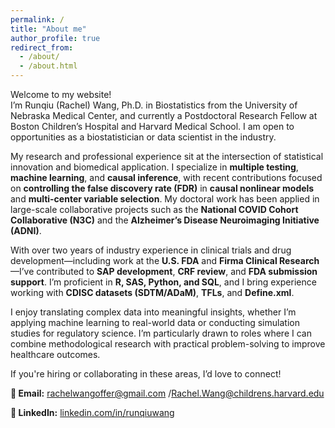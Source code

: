 ```yaml
---
permalink: /
title: "About me"
author_profile: true
redirect_from: 
  - /about/
  - /about.html
---
```


Welcome to my website!  
I’m Runqiu (Rachel) Wang, Ph.D. in Biostatistics from the University of Nebraska Medical Center, and currently a Postdoctoral Research Fellow at Boston Children’s Hospital and Harvard Medical School. I am open to opportunities as a biostatistician or data scientist in the industry.

My research and professional experience sit at the intersection of statistical innovation and biomedical application. I specialize in **multiple testing**, **machine learning**, and **causal inference**, with recent contributions focused on **controlling the false discovery rate (FDR)** in **causal nonlinear models** and **multi-center variable selection**. My doctoral work has been applied in large-scale collaborative projects such as the **National COVID Cohort Collaborative (N3C)** and the **Alzheimer’s Disease Neuroimaging Initiative (ADNI)**.

With over two years of industry experience in clinical trials and drug development—including work at the **U.S. FDA** and **Firma Clinical Research**—I’ve contributed to **SAP development**, **CRF review**, and **FDA submission support**. I’m proficient in **R, SAS, Python, and SQL**, and I bring experience working with **CDISC datasets (SDTM/ADaM)**, **TFLs**, and **Define.xml**.

I enjoy translating complex data into meaningful insights, whether I’m applying machine learning to real-world data or conducting simulation studies for regulatory science. I’m particularly drawn to roles where I can combine methodological research with practical problem-solving to improve healthcare outcomes.

If you're hiring or collaborating in these areas, I’d love to connect!

**📧 Email:** [rachelwangoffer@gmail.com](mailto:Runqiuwangoffer@gmail.com) /[Rachel.Wang@childrens.harvard.edu](mailto:Rachel.Wang@childrens.harvard.edu)


**🔗 LinkedIn:** [linkedin.com/in/runqiuwang](https://linkedin.com/in/runqiuwang)
